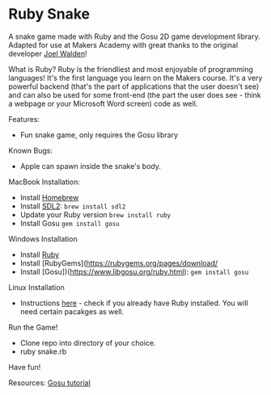 Ruby Snake
==========

A snake game made with Ruby and the Gosu 2D game development library.  Adapted for use at Makers Academy with great thanks to the original developer [Joel Walden](https://github.com/joelwalden/ruby-snake)!  

What is Ruby?  Ruby is the friendliest and most enjoyable of programming languages!  It's the first language you learn on the Makers course.  It's a very powerful backend (that's the part of applications that the user doesn't see) and can also be used for some front-end (the part the user does see - think a webpage or your Microsoft Word screen) code as well.

Features:
* Fun snake game, only requires the Gosu library

Known Bugs:
* Apple can spawn inside the snake's body.

MacBook Installation:
* Install [Homebrew](https://brew.sh/)
* Install [SDL2](https://github.com/gosu/gosu/wiki/Getting-Started-on-OS-X): `brew install sdl2`
* Update your Ruby version `brew install ruby`
* Install Gosu `gem install gosu`

Windows Installation
* Install [Ruby](https://rubyinstaller.org/)
* Install [RubyGems](https://rubygems.org/pages/download/
* Install [Gosu])(https://www.libgosu.org/ruby.html): `gem install gosu`

Linux Installation
* Instructions [here](https://github.com/gosu/gosu/wiki/Getting-Started-on-Linux) - check if you already have Ruby installed. You will need certain pacakges as well.

Run the Game!
* Clone repo into directory of your choice.
* ruby snake.rb

Have fun!

Resources:
[Gosu tutorial](https://github.com/gosu/gosu/wiki/Ruby-Tutorial)
